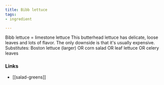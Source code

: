 ```yaml
---
title: Bibb lettuce
tags:
- ingredient

---
```

Bibb lettuce = limestone lettuce This butterhead lettuce has delicate, loose leaves and lots of flavor. The only downside is that it's usually expensive. Substitutes: Boston lettuce (larger) OR corn salad OR leaf lettuce OR celery leaves

### Links

* [[salad-greens]]
